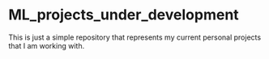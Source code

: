 # ML_projects_under_development
This is just a simple repository that represents my current personal projects that I am working with.
